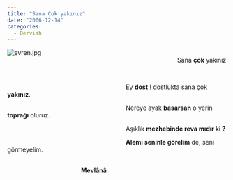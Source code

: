 ```yaml
---
title: "Sana Çok yakınız"
date: "2006-12-14"
categories: 
  - Dervish
---
```


![evren.jpg](/uploads/2006/12/evren.jpg)  
                                                                                                   Sana **çok** yakınız

                                                                    

                                                                     Ey **dost** ! dostlukta sana çok **yakınız**.

                                                                     Nereye ayak **basarsan** o yerin **toprağı** oluruz.

                                                                     Aşıklık **mezhebinde reva mıdır ki ?**

                                                                     **Alemi seninle görelim** de, seni görmeyelim.

                                                                                                                                                                           **Mevlânâ**
